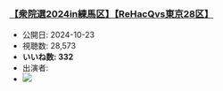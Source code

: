 ### [【衆院選2024in練馬区】【ReHacQvs東京28区】](https://www.youtube.com/watch?v=n3kmpirmo-w)
-   公開日: 2024-10-23
-   視聴数: 28,573
-   **いいね数: 332**
-   出演者: 
- [![](https://img.youtube.com/vi/n3kmpirmo-w/hqdefault.jpg)](https://www.youtube.com/watch?v=n3kmpirmo-w)
